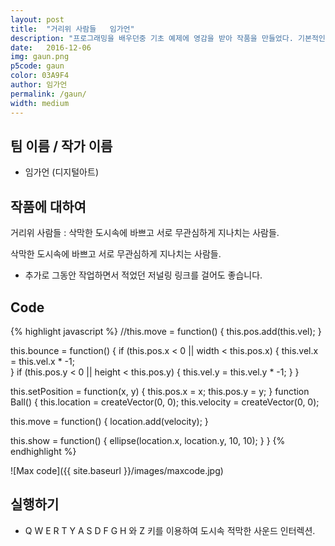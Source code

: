 ```yaml
---
layout: post
title:  "거리위 사람들   임가언"
description: "프로그래밍을 배우던중 기초 예제에 영감을 받아 작품을 만들었다. 기본적인 코딩으로 도시속 바쁜 일상과 사람들을 표현하였다. "
date:   2016-12-06
img: gaun.png
p5code: gaun
color: 03A9F4
author: 임가언
permalink: /gaun/
width: medium
---
```

## 팀 이름 / 작가 이름
- 임가언 (디지털아트)



## 작품에 대하여
 거리위 사람들 : 삭막한 도시속에 바쁘고 서로 무관심하게 지나치는 사람들.

</blockquote>
삭막한 도시속에 바쁘고 서로 무관심하게 지나치는 사람들.



- 추가로 그동안 작업하면서 적었던 저널링 링크를 걸어도 좋습니다.

## Code
{% highlight javascript %}
//this.move = function() {
    this.pos.add(this.vel);
  }


  this.bounce = function() {
    if (this.pos.x < 0 || width < this.pos.x) {
      this.vel.x = this.vel.x * -1;  
    }
    if (this.pos.y < 0 || height < this.pos.y) {
      this.vel.y = this.vel.y * -1;
    }
  }

  this.setPosition = function(x, y) {
    this.pos.x = x;
    this.pos.y = y;
  }
function Ball() {
  this.location = createVector(0, 0);
  this.velocity = createVector(0, 0);

  this.move = function() {
    location.add(velocity);
  }

  this.show = function() {
    ellipse(location.x, location.y, 10, 10);
  }
}
{% endhighlight %}

![Max code]({{ site.baseurl }}/images/maxcode.jpg)

## 실행하기
- Q W E R T Y A S D F G H 와 Z 키를 이용하여 도시속 적막한 사운드 인터렉션.
